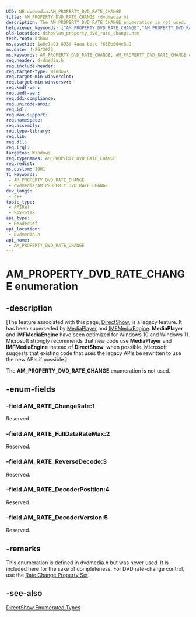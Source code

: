 ```yaml
---
UID: NE:dvdmedia.AM_PROPERTY_DVD_RATE_CHANGE
title: AM_PROPERTY_DVD_RATE_CHANGE (dvdmedia.h)
description: The AM_PROPERTY_DVD_RATE_CHANGE enumeration is not used.
helpviewer_keywords: ["AM_PROPERTY_DVD_RATE_CHANGE","AM_PROPERTY_DVD_RATE_CHANGE enumeration [DirectShow]","AM_RATE_ChangeRate","AM_RATE_DecoderPosition","AM_RATE_DecoderVersion","AM_RATE_FullDataRateMax","AM_RATE_ReverseDecode","dshow.am_property_dvd_rate_change","dvdmedia/AM_PROPERTY_DVD_RATE_CHANGE","dvdmedia/AM_RATE_ChangeRate","dvdmedia/AM_RATE_DecoderPosition","dvdmedia/AM_RATE_DecoderVersion","dvdmedia/AM_RATE_FullDataRateMax","dvdmedia/AM_RATE_ReverseDecode"]
old-location: dshow\am_property_dvd_rate_change.htm
tech.root: dshow
ms.assetid: 1a8e1a93-893f-4aaa-bbcc-f660b064e8a9
ms.date: 4/26/2023
ms.keywords: AM_PROPERTY_DVD_RATE_CHANGE, AM_PROPERTY_DVD_RATE_CHANGE enumeration [DirectShow], AM_RATE_ChangeRate, AM_RATE_DecoderPosition, AM_RATE_DecoderVersion, AM_RATE_FullDataRateMax, AM_RATE_ReverseDecode, dshow.am_property_dvd_rate_change, dvdmedia/AM_PROPERTY_DVD_RATE_CHANGE, dvdmedia/AM_RATE_ChangeRate, dvdmedia/AM_RATE_DecoderPosition, dvdmedia/AM_RATE_DecoderVersion, dvdmedia/AM_RATE_FullDataRateMax, dvdmedia/AM_RATE_ReverseDecode
req.header: dvdmedia.h
req.include-header: 
req.target-type: Windows
req.target-min-winverclnt: 
req.target-min-winversvr: 
req.kmdf-ver: 
req.umdf-ver: 
req.ddi-compliance: 
req.unicode-ansi: 
req.idl: 
req.max-support: 
req.namespace: 
req.assembly: 
req.type-library: 
req.lib: 
req.dll: 
req.irql: 
targetos: Windows
req.typenames: AM_PROPERTY_DVD_RATE_CHANGE
req.redist: 
ms.custom: 19H1
f1_keywords:
 - AM_PROPERTY_DVD_RATE_CHANGE
 - dvdmedia/AM_PROPERTY_DVD_RATE_CHANGE
dev_langs:
 - c++
topic_type:
 - APIRef
 - kbSyntax
api_type:
 - HeaderDef
api_location:
 - Dvdmedia.h
api_name:
 - AM_PROPERTY_DVD_RATE_CHANGE
---
```


# AM_PROPERTY_DVD_RATE_CHANGE enumeration


## -description

\[The feature associated with this page, [DirectShow](/windows/win32/directshow/directshow), is a legacy feature. It has been superseded by [MediaPlayer](/uwp/api/Windows.Media.Playback.MediaPlayer) and [IMFMediaEngine](/windows/win32/api/mfmediaengine/nn-mfmediaengine-imfmediaengine). **MediaPlayer** and **IMFMediaEngine** have been optimized for Windows 10 and Windows 11. Microsoft strongly recommends that new code use **MediaPlayer** and **IMFMediaEngine** instead of **DirectShow**, when possible. Microsoft suggests that existing code that uses the legacy APIs be rewritten to use the new APIs if possible.\]

The <b>AM_PROPERTY_DVD_RATE_CHANGE</b> enumeration is not used.

## -enum-fields

### -field AM_RATE_ChangeRate:1

Reserved.

### -field AM_RATE_FullDataRateMax:2

Reserved.

### -field AM_RATE_ReverseDecode:3

Reserved.

### -field AM_RATE_DecoderPosition:4

Reserved.

### -field AM_RATE_DecoderVersion:5     

Reserved.

## -remarks

This enumeration is defined in dvdmedia.h but was never used. It is included here for the sake of completeness. For DVD rate-change control, use the <a href="/windows/desktop/DirectShow/rate-change-property-set">Rate Change Property Set</a>.

## -see-also

<a href="/windows/desktop/DirectShow/directshow-enumerated-types">DirectShow Enumerated Types</a>

